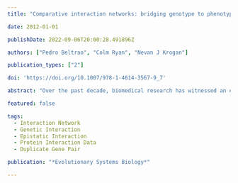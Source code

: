 ```yaml
---
title: "Comparative interaction networks: bridging genotype to phenotype"

date: 2012-01-01

publishDate: 2022-09-06T20:00:28.491896Z

authors: ["Pedro Beltrao", "Colm Ryan", "Nevan J Krogan"]

publication_types: ["2"]

doi: 'https://doi.org/10.1007/978-1-4614-3567-9_7'

abstract: "Over the past decade, biomedical research has witnessed an exponential increase in the throughput of the characterization of biological systems. Here we review the recent progress in large-scale methods to determine protein–protein, genetic and chemical–genetic interaction networks. We discuss some of the limitations and advantages of the different methods and give examples of how these networks are being used to study the evolutionary process. Comparative studies have revealed that different types of protein–protein interactions diverge at different rates with high conservation of co-complex membership but rapid divergence of more promiscuous interactions like those that mediate post-translational modifications. These evolutionary trends have consistent genetic consequences with highly conserved epistatic interactions within complex subunits but faster divergence of epistatic interactions across complexes or pathways. Finally, we discuss how these evolutionary observations are being used to interpret cross-species chemical-genetic studies and how they might shape therapeutic strategies. Together, these interaction networks offer us an unprecedented level of detail into how genotypes are translated to phenotypes, and we envision that they will be increasingly useful in the interpretation of genetic and phenotypic variation occurring within populations as well as the rational design of combinatorial therapeutics."

featured: false

tags:
  - Interaction Network
  - Genetic Interaction
  - Epistatic Interaction
  - Protein Interaction Data
  - Duplicate Gene Pair

publication: "*Evolutionary Systems Biology*"

---
```


